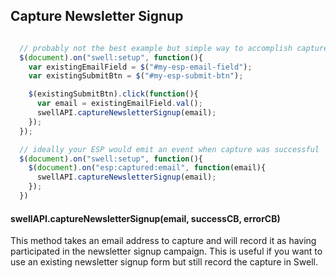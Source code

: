 ## Capture Newsletter Signup
```javascript

  // probably not the best example but simple way to accomplish capture
  $(document).on("swell:setup", function(){
    var existingEmailField = $("#my-esp-email-field");
    var existingSubmitBtn = $("#my-esp-submit-btn");

    $(existingSubmitBtn).click(function(){
      var email = existingEmailField.val();
      swellAPI.captureNewsletterSignup(email);
    });
  });

  // ideally your ESP would emit an event when capture was successful
  $(document).on("swell:setup", function(){
    $(document).on("esp:captured:email", function(email){
      swellAPI.captureNewsletterSignup(email);
    });
  })
```
#### swellAPI.captureNewsletterSignup(email, successCB, errorCB)

This method takes an email address to capture and will record it as having participated in the newsletter signup campaign.  This is useful if you want to use an existing newsletter signup form but still record the capture in Swell.
